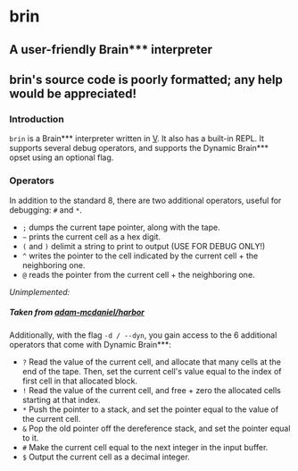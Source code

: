 # brin
## A user-friendly Brain*** interpreter

## brin's source code is poorly formatted; any help would be appreciated! 

### Introduction
`brin` is a Brain*** interpreter written in [V](https://vlang.io). It also has a built-in REPL.
It supports several debug operators, and supports the Dynamic Brain*** opset using an optional flag.

### Operators
In addition to the standard 8, there are two additional operators, useful for debugging: `#` and `*`.
 - `;` dumps the current tape pointer, along with the tape.
 - `~` prints the current cell as a hex digit.
 - `(` and `)` delimit a string to print to output (USE FOR DEBUG ONLY!)
 - `^` writes the pointer to the cell indicated by the current cell + the neighboring one.
 - `@` reads the pointer from the current cell + the neighboring one.
 
*Unimplemented:*
##### Taken from [adam-mcdaniel/harbor](https://github.com/adam-mcdaniel/harbor)
Additionally, with the flag `-d / --dyn`, you gain access to the 6 additional operators that come with Dynamic Brain***:
 - `?` Read the value of the current cell, and allocate that many cells at the end of the tape. Then, set the current cell's value equal to the index of first cell in that allocated block.
 - `!` Read the value of the current cell, and free + zero the allocated cells starting at that index.
 - `*` Push the pointer to a stack, and set the pointer equal to the value of the current cell.
 - `&` Pop the old pointer off the dereference stack, and set the pointer equal to it.
 - `#` Make the current cell equal to the next integer in the input buffer.
 - `$` Output the current cell as a decimal integer.